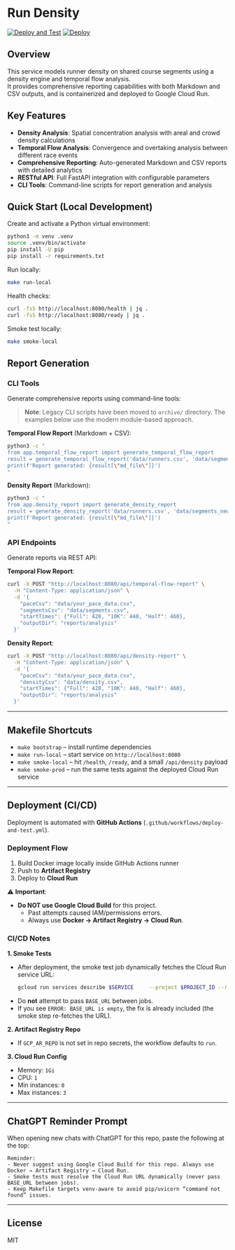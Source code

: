 # Run Density

[![Deploy and Test](https://github.com/thomjeff/run-density/actions/workflows/deploy-and-test.yml/badge.svg)](https://github.com/thomjeff/run-density/actions/workflows/deploy-and-test.yml)
[![Deploy](https://github.com/thomjeff/run-density/actions/workflows/deploy-and-test.yml/badge.svg)](https://github.com/thomjeff/run-density/actions/workflows/deploy-and-test.yml)

## Overview
This service models runner density on shared course segments using a density engine and temporal flow analysis.  
It provides comprehensive reporting capabilities with both Markdown and CSV outputs, and is containerized and deployed to Google Cloud Run.

## Key Features
- **Density Analysis**: Spatial concentration analysis with areal and crowd density calculations
- **Temporal Flow Analysis**: Convergence and overtaking analysis between different race events
- **Comprehensive Reporting**: Auto-generated Markdown and CSV reports with detailed analytics
- **RESTful API**: Full FastAPI integration with configurable parameters
- **CLI Tools**: Command-line scripts for report generation and analysis

## Quick Start (Local Development)

Create and activate a Python virtual environment:
```bash
python3 -m venv .venv
source .venv/bin/activate
pip install -U pip
pip install -r requirements.txt
```

Run locally:
```bash
make run-local
```

Health checks:
```bash
curl -fsS http://localhost:8080/health | jq .
curl -fsS http://localhost:8080/ready | jq .
```

Smoke test locally:
```bash
make smoke-local
```

## Report Generation

### CLI Tools
Generate comprehensive reports using command-line tools:

> **Note**: Legacy CLI scripts have been moved to `archive/` directory. The examples below use the modern module-based approach.

**Temporal Flow Report** (Markdown + CSV):
```bash
python3 -c "
from app.temporal_flow_report import generate_temporal_flow_report
result = generate_temporal_flow_report('data/runners.csv', 'data/segments_new.csv', {'10K': 420, 'Half': 440, 'Full': 460})
print(f'Report generated: {result[\"md_file\"]}')
"
```

**Density Report** (Markdown):
```bash
python3 -c "
from app.density_report import generate_density_report
result = generate_density_report('data/runners.csv', 'data/segments_new.csv', {'10K': 420, 'Half': 440, 'Full': 460})
print(f'Report generated: {result[\"md_file\"]}')
"
```

### API Endpoints
Generate reports via REST API:

**Temporal Flow Report**:
```bash
curl -X POST "http://localhost:8080/api/temporal-flow-report" \
  -H "Content-Type: application/json" \
  -d '{
    "paceCsv": "data/your_pace_data.csv",
    "segmentsCsv": "data/segments.csv",
    "startTimes": {"Full": 420, "10K": 440, "Half": 460},
    "outputDir": "reports/analysis"
  }'
```

**Density Report**:
```bash
curl -X POST "http://localhost:8080/api/density-report" \
  -H "Content-Type: application/json" \
  -d '{
    "paceCsv": "data/your_pace_data.csv",
    "densityCsv": "data/density.csv",
    "startTimes": {"Full": 420, "10K": 440, "Half": 460},
    "outputDir": "reports/analysis"
  }'
```

---

## Makefile Shortcuts
- `make bootstrap` – install runtime dependencies  
- `make run-local` – start service on `http://localhost:8080`  
- `make smoke-local` – hit `/health`, `/ready`, and a small `/api/density` payload  
- `make smoke-prod` – run the same tests against the deployed Cloud Run service  

---

## Deployment (CI/CD)

Deployment is automated with **GitHub Actions** (`.github/workflows/deploy-and-test.yml`).

### Deployment Flow
1. Build Docker image locally inside GitHub Actions runner  
2. Push to **Artifact Registry**  
3. Deploy to **Cloud Run**  

⚠️ **Important**:  
- **Do NOT use Google Cloud Build** for this project.  
  - Past attempts caused IAM/permissions errors.  
  - Always use **Docker → Artifact Registry → Cloud Run**.  

### CI/CD Notes

**1. Smoke Tests**
- After deployment, the smoke test job dynamically fetches the Cloud Run service URL:
  ```bash
  gcloud run services describe $SERVICE     --project $PROJECT_ID --region $REGION     --format='value(status.url)'
  ```
- Do **not** attempt to pass `BASE_URL` between jobs.  
- If you see `ERROR: BASE_URL is empty`, the fix is already included (the smoke step re-fetches the URL).

**2. Artifact Registry Repo**
- If `GCP_AR_REPO` is not set in repo secrets, the workflow defaults to `run`.

**3. Cloud Run Config**
- Memory: `1Gi`  
- CPU: `1`  
- Min instances: `0`  
- Max instances: `3`

---

## ChatGPT Reminder Prompt

When opening new chats with ChatGPT for this repo, paste the following at the top:

```
Reminder:
- Never suggest using Google Cloud Build for this repo. Always use Docker → Artifact Registry → Cloud Run.
- Smoke tests must resolve the Cloud Run URL dynamically (never pass BASE_URL between jobs).
- Keep Makefile targets venv-aware to avoid pip/uvicorn “command not found” issues.
```

---

## License
MIT
